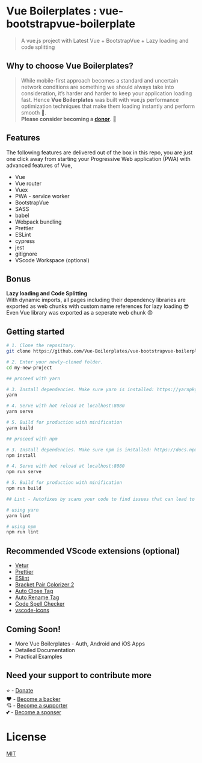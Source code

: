 # Vue Boilerplates : vue-bootstrapvue-boilerplate

> A vue.js project with Latest Vue + BootstrapVue + Lazy loading and code splitting

## Why to choose Vue Boilerplates?
> While mobile-first approach becomes a standard and uncertain network conditions are something we should always take into consideration, it’s harder and harder to keep your application loading fast. Hence **Vue Boilerplates** was built with vue.js performance optimization techniques that make them loading instantly and perform smooth :rocket:.  
**Please consider becoming a [donor](https://opencollective.com/vue-boilerplates)**. :pray:

## Features
The following features are delivered out of the box in this repo, you are just one click away from starting your Progressive Web application (PWA) with advanced features of Vue,

- Vue
- Vue router
- Vuex
- PWA - service worker
- BootstrapVue
- SASS
- babel
- Webpack bundling
- Prettier
- ESLint
- cypress
- jest
- gitignore
- VScode Workspace (optional)

## Bonus
**Lazy loading and Code Splitting**  
With dynamic imports, all pages including their dependency libraries are exported as web chunks with custom name references for lazy loading :sunglasses:  
Even Vue library was exported as a seperate web chunk :heart_eyes:

## Getting started

```bash
# 1. Clone the repository.
git clone https://github.com/Vue-Boilerplates/vue-bootstrapvue-boilerplate.git my-new-project

# 2. Enter your newly-cloned folder.
cd my-new-project

```

```bash
## proceed with yarn

# 3. Install dependencies. Make sure yarn is installed: https://yarnpkg.com/lang/en/docs/install
yarn

# 4. Serve with hot reload at localhost:8080
yarn serve

# 5. Build for production with minification
yarn build
```


```bash
## proceed with npm

# 3. Install dependencies. Make sure npm is installed: https://docs.npmjs.com/downloading-and-installing-node-js-and-npm
npm install

# 4. Serve with hot reload at localhost:8080
npm run serve

# 5. Build for production with minification
npm run build
```

```bash
## Lint - Autofixes by scans your code to find issues that can lead to bugs or inconsistencies and style

# using yarn
yarn lint

# using npm
npm run lint
```

## Recommended VScode extensions (optional)
 - [Vetur](https://marketplace.visualstudio.com/items?itemName=octref.vetur)
 - [Prettier](https://marketplace.visualstudio.com/items?itemName=esbenp.prettier-vscode)
 - [ESlint](https://marketplace.visualstudio.com/items?itemName=dbaeumer.vscode-eslint)
 - [Bracket Pair Colorizer 2](https://marketplace.visualstudio.com/items?itemName=CoenraadS.bracket-pair-colorizer-2)
 - [Auto Close Tag](https://marketplace.visualstudio.com/items?itemName=formulahendry.auto-close-tag)
 - [Auto Rename Tag](https://marketplace.visualstudio.com/items?itemName=formulahendry.auto-rename-tag)
 - [Code Spell Checker](https://marketplace.visualstudio.com/items?itemName=streetsidesoftware.code-spell-checker)
 - [vscode-icons](https://marketplace.visualstudio.com/items?itemName=vscode-icons-team.vscode-icons)

## Coming Soon!
 - More Vue Boilerplates - Auth, Android and iOS Apps
 - Detailed Documentation
 - Practical Examples

## Need your support to contribute more
 :star: - [Donate](https://opencollective.com/vue-boilerplates)  
 :heart: - [Become a backer](https://opencollective.com/vue-boilerplates)  
 :cupid: - [Become a supporter](https://opencollective.com/vue-boilerplates)  
 :two_hearts: - [Become a sponser](https://opencollective.com/vue-boilerplates)  

# License
[MIT](LICENSE)
